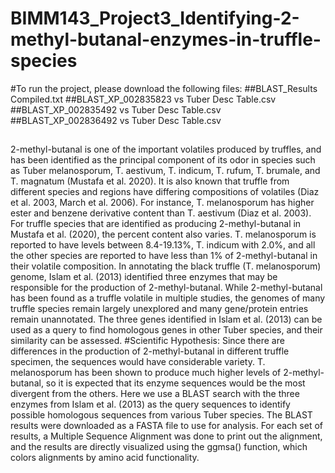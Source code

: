 # BIMM143_Project3_Identifying-2-methyl-butanal-enzymes-in-truffle-species

#To run the project, please download the following files:
##BLAST_Results Compiled.txt
##BLAST_XP_002835823 vs Tuber Desc Table.csv
##BLAST_XP_002835492 vs Tuber Desc Table.csv
##BLAST_XP_002836492 vs Tuber Desc Table.csv
##

2-methyl-butanal is one of the important volatiles produced by truffles, and has been identified as the principal component of its odor in species such as Tuber melanosporum, T. aestivum, T. indicum, T. rufum, T. brumale, and T. magnatum (Mustafa et al. 2020). It is also known that truffle from different species and regions have differing compositions of volatiles (Diaz et al. 2003, March et al. 2006). For instance, T. melanosporum has higher ester and benzene derivative content than T. aestivum (Diaz et al. 2003). For truffle species that are identified as producing 2-methyl-butanal in Mustafa et al. (2020), the percent content also varies. T. melanosporum is reported to have levels between 8.4-19.13%, T. indicum with 2.0%, and all the other species are reported to have less than 1% of 2-methyl-butanal in their volatile composition.   In annotating the black truffle (T. melanosporum) genome, Islam et al. (2013) identified three enzymes that may be responsible for the production of 2-methyl-butanal. While 2-methyl-butanal has been found as a truffle volatile in multiple studies, the genomes of many truffle species remain largely unexplored and many gene/protein entries remain unannotated. The three genes identified in Islam et al. (2013) can be used as a query to find homologous genes in other Tuber species, and their similarity can be assessed.  #Scientific Hypothesis: Since there are differences in the production of 2-methyl-butanal in different truffle specimen, the sequences would have considerable variety. T. melanosporum has been shown to produce much higher levels of 2-methyl-butanal, so it is expected that its enzyme sequences would be the most divergent from the others.  Here we use a BLAST search with the three enzymes from Islam et al. (2013) as the query sequences to identify possible homologous sequences from various Tuber species. The BLAST results were downloaded as a FASTA file to use for analysis. For each set of results, a Multiple Sequence Alignment was done to print out the alignment, and the results are directly visualized using the ggmsa() function, which colors alignments by amino acid functionality. 
